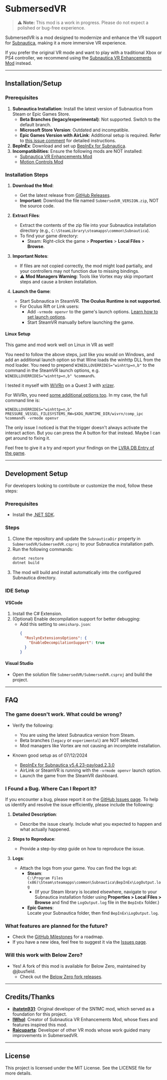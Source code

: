 # SubmersedVR

> ⚠️ **Note:** This mod is a work in progress. Please do not expect a polished or bug-free experience.

SubmersedVR is a mod designed to modernize and enhance the VR support for [Subnautica](https://unknownworlds.com/subnautica/), making it a more immersive VR experience.

If you prefer the original VR mode and want to play with a traditional Xbox or PS4 controller, we recommend using the [Subnautica VR Enhancements Mod](https://github.com/IWhoI/SubnauticaVREnhancements) instead.

---

## Installation/Setup

### Prerequisites

1. **Subnautica Installation**: Install the latest version of Subnautica from Steam or Epic Games Store.
   - **Beta Branches (legacy/experimental)**: Not supported. Switch to the default branch.
   - **Microsoft Store Version**: Outdated and incompatible.
   - **Epic Games Version with AirLink**: Additional setup is required. Refer to [this issue comment](https://github.com/Okabintaro/SubmersedVR/issues/42#issuecomment-1605399270) for detailed instructions.
2. **BepInEx**: Download and set up [BepInEx for Subnautica](https://github.com/toebeann/BepInEx.Subnautica).
3. **Incompatibilities**: Ensure the following mods are NOT installed:
   - [Subnautica VR Enhancements Mod](https://github.com/IWhoI/SubnauticaVREnhancements)
   - [Motion Controls Mod](https://github.com/ihatetn931/SN1MC)

### Installation Steps

1. **Download the Mod**:
   - Get the latest release from [GitHub Releases](https://github.com/Okabintaro/SubmersedVR/releases).
   - **Important**: Download the file named `SubmersedVR_VERSION.zip`, NOT the source code.

2. **Extract Files**:
   - Extract the contents of the zip file into your Subnautica installation directory (e.g., `C:\SteamLibrary\steamapps\common\Subnautica`).
   - To find your game directory:
     - Steam: Right-click the game > **Properties** > **Local Files** > **Browse**.

3. **Important Notes**:
   - If files are not copied correctly, the mod might load partially, and your controllers may not function due to missing bindings.
   - ⚠️ **Mod Managers Warning**: Tools like Vortex may skip important steps and cause a broken installation.

4. **Launch the Game**:
   - Start Subnautica in SteamVR. **The Oculus Runtime is not supported.**
   - For Oculus Rift or Link users:
     - Add `-vrmode openvr` to the game's launch options. [Learn how to set launch options](https://help.steampowered.com/en/faqs/view/7D01-D2DD-D75E-2955).
     - Start SteamVR manually before launching the game.


#### Linux Setup

This game and mod work well on Linux in VR as well!

You need to follow the above steps, just like you would on Windows, and add an additional launch option so that Wine loads the winhttp DLL from the mod loader.
You need to prepend `WINEDLLOVERRIDES="winhttp=n,b"` to the command in the SteamVR launch options, e.g. `WINEDLLOVERRIDES="winhttp=n,b" %command%`.

I tested it myself with [WiVRn](https://github.com/WiVRn/WiVRn) on a Quest 3 with [xrizer](https://github.com/Supreeeme/xrizer).

For WiVRn, you need [some additional options too](https://github.com/WiVRn/WiVRn/blob/master/docs/steamvr.md).
In my case, the full command line is:

```
WINEDLLOVERRIDES="winhttp=n,b" PRESSURE_VESSEL_FILESYSTEMS_RW=$XDG_RUNTIME_DIR/wivrn/comp_ipc %command% -vrmode openvr
```

The only issue I noticed is that the trigger doesn't always activate the interact action. But you can press the A button for that instead.
Maybe I can get around to fixing it.

Feel free to give it a try and report your findings on the [LVRA DB Entry of the game](https://db.vronlinux.org/games/264710.html).

---

## Development Setup

For developers looking to contribute or customize the mod, follow these steps:

### Prerequisites

- Install the [.NET SDK](https://dotnet.microsoft.com/download).

### Steps

1. Clone the repository and update the `SubnauticaDir` property in `SubmersedVR/SubmersedVR.csproj` to your Subnautica installation path.
2. Run the following commands:
   ```bash
   dotnet restore
   dotnet build
   ```
3. The mod will build and install automatically into the configured Subnautica directory.

### IDE Setup

#### VSCode
1. Install the C# Extension.
2. (Optional) Enable decompilation support for better debugging:
   - Add this setting to `omnisharp.json`:
     ```json
     {
       "RoslynExtensionsOptions": {
         "EnableDecompilationSupport": true
       }
     }
     ```

#### Visual Studio
- Open the solution file `SubmersedVR/SubmersedVR.csproj` and build the project.

---

## FAQ

### The game doesn't work. What could be wrong?

- Verify the following:
  - You are using the latest Subnautica version from Steam.
  - Beta branches (`legacy` or `experimental`) are NOT selected.
  - Mod managers like Vortex are not causing an incomplete installation.

- Known good setup as of 07/12/2024
  - [BepInEx for Subnautica v5.4.23-payload.2.3.0](https://github.com/toebeann/BepInEx.Subnautica/releases/tag/v5.4.23-payload.2.3.0)
  - AirLink or SteamVR is running with the `-vrmode openvr` launch option.
  - Launch the game from the SteamVR dashboard.

### I Found a Bug. Where Can I Report It?

If you encounter a bug, please report it on the [GitHub Issues page](https://github.com/Okabintaro/SubmersedVR/issues). To help us identify and resolve the issue efficiently, please include the following:

1. **Detailed Description**:
   - Describe the issue clearly. Include what you expected to happen and what actually happened.

2. **Steps to Reproduce**:
   - Provide a step-by-step guide on how to reproduce the issue.

3. **Logs**:
   - Attach the logs from your game. You can find the logs at:
     - **Steam**:  
       `C:\Program Files (x86)\Steam\steamapps\common\Subnautica\BepInEx\LogOutput.log`
       - (If your Steam library is located elsewhere, navigate to your Subnautica installation folder using **Properties > Local Files > Browse** and find the `LogOutput.log` file in the `BepInEx` folder.)
     - **Epic Games**:  
       Locate your Subnautica folder, then find `BepInEx\LogOutput.log`.

### What features are planned for the future?

- Check the [GitHub Milestones](https://github.com/Okabintaro/SubmersedVR/milestones?direction=asc&sort=title&state=open) for a roadmap.
- If you have a new idea, feel free to suggest it via the [Issues page](https://github.com/Okabintaro/SubmersedVR/issues).

### Will this work with Below Zero?

- Yes! A fork of this mod is available for Below Zero, maintained by @jbusfield.
  - Check out the [Below Zero fork releases](https://github.com/jbusfield/SubmersedVR/releases).

---

## Credits/Thanks

- **[ihatetn931](https://github.com/ihatetn931/SN1MC)**: Original developer of the SN1MC mod, which served as a foundation for this project.
- **[IWhoI](https://github.com/IWhoI)**: Creator of Subnautica VR Enhancements Mod, whose fixes and features inspired this mod.
- **[Raicuparta](https://github.com/Raicuparta)**: Developer of other VR mods whose work guided many improvements in SubmersedVR.

---

## License

This project is licensed under the MIT License. See the LICENSE file for more details.
